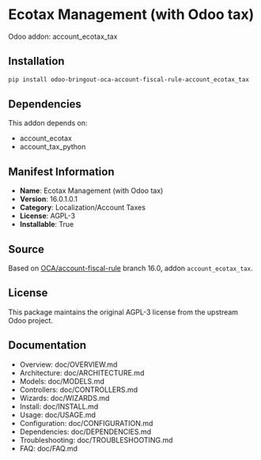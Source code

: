 # Ecotax Management (with Odoo tax)

Odoo addon: account_ecotax_tax

## Installation

```bash
pip install odoo-bringout-oca-account-fiscal-rule-account_ecotax_tax
```

## Dependencies

This addon depends on:
- account_ecotax
- account_tax_python

## Manifest Information

- **Name**: Ecotax Management (with Odoo tax)
- **Version**: 16.0.1.0.1
- **Category**: Localization/Account Taxes
- **License**: AGPL-3
- **Installable**: True

## Source

Based on [OCA/account-fiscal-rule](https://github.com/OCA/account-fiscal-rule) branch 16.0, addon `account_ecotax_tax`.

## License

This package maintains the original AGPL-3 license from the upstream Odoo project.

## Documentation

- Overview: doc/OVERVIEW.md
- Architecture: doc/ARCHITECTURE.md
- Models: doc/MODELS.md
- Controllers: doc/CONTROLLERS.md
- Wizards: doc/WIZARDS.md
- Install: doc/INSTALL.md
- Usage: doc/USAGE.md
- Configuration: doc/CONFIGURATION.md
- Dependencies: doc/DEPENDENCIES.md
- Troubleshooting: doc/TROUBLESHOOTING.md
- FAQ: doc/FAQ.md
